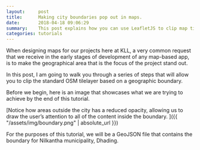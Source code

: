 ```yaml
---
layout:     post
title:      Making city boundaries pop out in maps.
date:       2018-04-18 09:06:29
summary:    This post explains how you can use LeafletJS to clip map tile layers and make boundaries stand out.  
categories: tutorials
---
```


When designing maps for our projects here at KLL, a very common request that we receive in the early stages of development of any map-based app, is to make the geographical area that is the focus of the project stand out.

In this post, I am going to walk you through a series of steps that will allow you to clip the standard OSM tilelayer based on a geographic boundary.

Before we begin, here is an image that showcases what we are trying to achieve by the end of this tutorial.

[Notice how areas outside the city has a reduced opacity, allowing us to draw the user’s attention to all of the content inside the boundary. ]({{ "/assets/img/boundary.png" | absolute_url }})

For the purposes of this tutorial, we will be a GeoJSON file that contains the boundary for Nilkantha municipality, Dhading.
